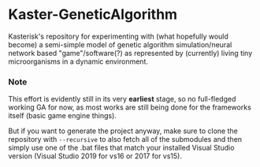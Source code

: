 # Kaster-GeneticAlgorithm
Kasterisk's repository for experimenting with (what hopefully would become) a semi-simple model of genetic algorithm simulation/neural network based "game"/software(?) as represented by (currently) living tiny microorganisms in a dynamic environment.

### Note
This effort is evidently still in its very **earliest** stage, so no full-fledged working GA for now, as most works are still being done for the frameworks itself (basic game engine things).

But if you want to generate the project anyway, make sure to clone the repository with `--recursive` to also fetch all of the submodules and then simply use one of the .bat files that match your installed Visual Studio version (Visual Studio 2019 for vs16 or 2017 for vs15).

